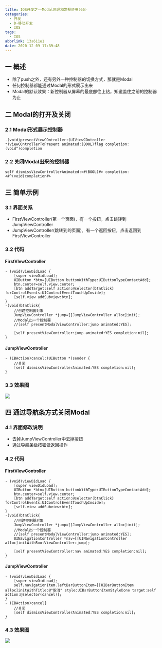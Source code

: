 ```yaml
---
title: IOS开发之——Modal原理和常规使用(65)
categories:
  - 开发
  - D-移动开发
  - IOS
tags:
  - IOS
abbrlink: 13a611e1
date: 2020-12-09 17:39:48
---
```

## 一 概述

* 除了push之外，还有另外一种控制器的切换方式，那就是Modal
* 任何控制器都能通过Modal的形式展示出来
* Modal的默认效果：新控制器从屏幕的最底部往上钻，知道盖住之前的控制器为止

<!--more-->

## 二 Modal的打开及关闭

### 2.1 Modal形式展示控制器

```
-(void)presentViewCOntroller:(UIViewCOntroller *)viewCOntrollerToPresent animated:(BOOL)flag completion:(void^)completion
```

### 2.2 关闭Modal出来的控制器

```
self dismissViewControllerAnimated:<#(BOOL)#> completion:<#^(void)completion#>
```

## 三 简单示例

### 3.1 界面关系

* FirstVIewController(第一个页面)，有一个按钮，点击跳转到JumpViewController
* JumpViewController(跳转到的页面)，有一个返回按钮，点击返回到FirstViewController

### 3.2 代码

#### FirstVIewController

```
- (void)viewDidLoad {
    [super viewDidLoad];
    UIButton *btn=[UIButton buttonWithType:UIButtonTypeContactAdd];
    btn.center=self.view.center;
    [btn addTarget:self action:@selector(btnClick) forControlEvents:UIControlEventTouchUpInside];
    [self.view addSubview:btn];
}
-(void)btnClick{
    //创建控制器对象
    JumpViewController *jump=[[JumpViewController alloc]init];
    //Modal出一个控制器
    //[self presentModalViewController:jump animated:YES];
     
    [self presentViewController:jump animated:YES completion:nil];
}
```

#### JumpViewController

```
- (IBAction)cancel:(UIButton *)sender {
    //关闭
    [self dismissViewControllerAnimated:YES completion:nil];
}
```

### 3.3 效果图

![][1]

## 四 通过导航条方式关闭Modal

### 4.1 界面修改说明

* 去掉JumpViewController中去掉按钮
* 通过导航条做按钮做返回操作

### 4.2 代码

#### FirstVIewController

```
- (void)viewDidLoad {
    [super viewDidLoad];
    UIButton *btn=[UIButton buttonWithType:UIButtonTypeContactAdd];
    btn.center=self.view.center;
    [btn addTarget:self action:@selector(btnClick) forControlEvents:UIControlEventTouchUpInside];
    [self.view addSubview:btn];
}
-(void)btnClick{
    //创建控制器对象
    JumpViewController *jump=[[JumpViewController alloc]init];
    //Modal出一个控制器
    //[self presentModalViewController:jump animated:YES];
    UINavigationController *nav=[[UINavigationController alloc]initWithRootViewController:jump];
     
    [self presentViewController:nav animated:YES completion:nil];
}
```

#### JumpViewController

```
- (void)viewDidLoad {
    [super viewDidLoad];
    self.navigationItem.leftBarButtonItem=[[UIBarButtonItem alloc]initWithTitle:@"取消" style:UIBarButtonItemStyleDone target:self action:@selector(cancel)];  
}
- (IBAction)cancel{
    //关闭
    [self dismissViewControllerAnimated:YES completion:nil];
}
```

### 4.3 效果图
![][2]



[1]:https://cdn.jsdelivr.net/gh/PGzxc/CDN@master/blog-ios/ios-modal-sample-1.gif
[2]:https://cdn.jsdelivr.net/gh/PGzxc/CDN@master/blog-ios/ios-modal-sample-nav.gif

